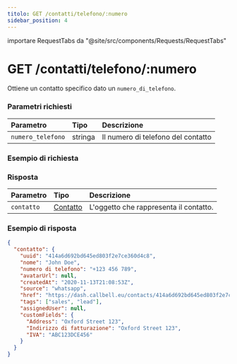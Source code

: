 ```yaml
---
titolo: GET /contatti/telefono/:numero
sidebar_position: 4
---
```


importare RequestTabs da "@site/src/components/Requests/RequestTabs"

# GET /contatti/telefono/:numero

Ottiene un contatto specifico dato un `numero_di_telefono`.

### Parametri richiesti

| Parametro | Tipo | Descrizione |
| :------------- | :----- | :------------------------------ |
| `numero_telefono` | stringa | Il numero di telefono del contatto |

### Esempio di richiesta

<RichiestaTabs endpoint='contacts_api' request="get_contact_by_phone"/>

### Risposta

| Parametro | Tipo | Descrizione |
| :-------- | :--------------------------------------------- | :----------------------------------- |
| `contatto` | [Contatto](/api/reference/object_types/contatto) | L'oggetto che rappresenta il contatto. |

### Esempio di risposta

```json title=response.json
{
  "contatto": {
    "uuid": "414a6d692bd645ed803f2e7ce360d4c8",
    "nome": "John Doe",
    "numero di telefono": "+123 456 789",
    "avatarUrl": null,
    "createdAt": "2020-11-13T21:08:53Z",
    "source": "whatsapp",
    "href": "https://dash.callbell.eu/contacts/414a6d692bd645ed803f2e7ce360d4c8",
    "tags": ["sales", "lead"],
    "assignedUser": null,
    "customFields": {
      "Address": "Oxford Street 123",
      "Indirizzo di fatturazione": "Oxford Street 123",
      "IVA": "ABC123DCE456"
    }
  }
}
```
